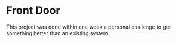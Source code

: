 # Front Door

This project was done within one week a personal challenge to get something better than an existing system. 
